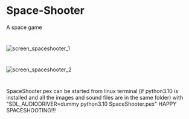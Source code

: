 # Space-Shooter
A space game
#
![screen_spaceshooter_1](https://github.com/user-attachments/assets/65eba2f5-a023-4ba8-9b7b-7a63efc756de)
#
![screen_spaceshooter_2](https://github.com/user-attachments/assets/b6ca2837-6c81-472f-8280-45ae160d1fc1)
#
SpaceShooter.pex can be started from linux terminal (if python3.10 is installed and all the images and sound files are in the same folder) with "SDL_AUDIODRIVER=dummy python3.10 SpaceShooter.pex" 
HAPPY SPACESHOOTING!!!
